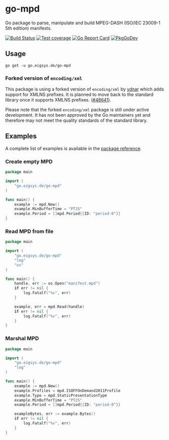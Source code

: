 # go-mpd

Go package to parse, manipulate and build MPEG-DASH (ISO/IEC 23009-1 5th edition) manifests.

[![Build Status](https://github.com/joeig/go-mpd/workflows/Tests/badge.svg)](https://github.com/joeig/go-mpd/actions)
[![Test coverage](https://img.shields.io/badge/coverage-90%25-success)](https://github.com/joeig/go-mpd/tree/master/.github/testcoverage.yml)
[![Go Report Card](https://goreportcard.com/badge/go.eigsys.de/go-mpd)](https://goreportcard.com/report/go.eigsys.de/go-mpd)
[![PkgGoDev](https://pkg.go.dev/badge/go.eigsys.de/go-mpd)](https://pkg.go.dev/go.eigsys.de/go-mpd)

## Usage

```shell
go get -u go.eigsys.de/go-mpd
```

### Forked version of `encoding/xml`

This package is using a forked version of `encoding/xml` by [ydnar](https://github.com/ydnar/go/tree/xmlns-fixes)
which adds support for XMLNS prefixes.
It is planned to move back to the standard library once it supports XMLNS prefixes.
([#48641](https://github.com/golang/go/pull/48641)).

Please note that the forked `encoding/xml` package is still under active development.
It has not been approved by the Go maintainers yet
and therefore may not meet the quality standards of the standard library.

## Examples

A complete list of examples is available in the [package reference](https://pkg.go.dev/go.eigsys.de/go-mpd).

### Create empty MPD

```go
package main

import (
	"go.eigsys.de/go-mpd"
)

func main() {
	example := mpd.New()
	example.MinBufferTime = "PT2S"
	example.Period = []mpd.Period{{ID: "period-0"}}
}

```

### Read MPD from file

```go
package main

import (
	"go.eigsys.de/go-mpd"
	"log"
	"os"
)

func main() {
	handle, err := os.Open("manifest.mpd")
	if err != nil {
		log.Fatalf("%v", err)
	}

	example, err = mpd.Read(handle)
	if err != nil {
		log.Fatalf("%v", err)
	}
}

```

### Marshal MPD

```go
package main

import (
	"go.eigsys.de/go-mpd"
	"log"
)

func main() {
	example := mpd.New()
	example.Profiles = mpd.ISOFFOnDemand2011Profile
	example.Type = mpd.StaticPresentationType
	example.MinBufferTime = "PT2S"
	example.Period = []mpd.Period{{ID: "period-0"}}

	exampleBytes, err := example.Bytes()
	if err != nil {
		log.Fatalf("%v", err)
	}
}

```
